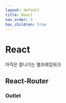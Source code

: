 ```yaml
---
layout: default
title: React
nav_order: 5
has_children: true
---
```


# React

아직은 잘나가는 웹프레임워크

## React-Router

### Outlet
